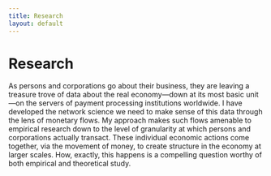 ```yaml
---
title: Research
layout: default
---
```


# Research
As persons and corporations go about their business, they are leaving a treasure trove of data about the real economy—down at its most basic unit—on the servers of payment processing institutions worldwide. I have developed the network science we need to make sense of this data through the lens of monetary flows. My approach makes such flows amenable to empirical research down to the level of granularity at which persons and corporations actually transact. These individual economic actions come together, via the movement of money, to create structure in the economy at larger scales. How, exactly, this happens is a compelling question worthy of both empirical and theoretical study.
